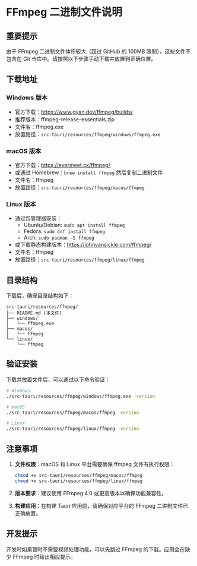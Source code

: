# FFmpeg 二进制文件说明

## 重要提示

由于 FFmpeg 二进制文件体积较大（超过 GitHub 的 100MB 限制），这些文件不包含在 Git 仓库中。请按照以下步骤手动下载并放置到正确位置。

## 下载地址

### Windows 版本
- 官方下载：https://www.gyan.dev/ffmpeg/builds/
- 推荐版本：ffmpeg-release-essentials.zip
- 文件名：ffmpeg.exe
- 放置路径：`src-tauri/resources/ffmpeg/windows/ffmpeg.exe`

### macOS 版本
- 官方下载：https://evermeet.cx/ffmpeg/
- 或通过 Homebrew：`brew install ffmpeg` 然后复制二进制文件
- 文件名：ffmpeg
- 放置路径：`src-tauri/resources/ffmpeg/macos/ffmpeg`

### Linux 版本
- 通过包管理器安装：
  - Ubuntu/Debian: `sudo apt install ffmpeg`
  - Fedora: `sudo dnf install ffmpeg`
  - Arch: `sudo pacman -S ffmpeg`
- 或下载静态构建版本：https://johnvansickle.com/ffmpeg/
- 文件名：ffmpeg
- 放置路径：`src-tauri/resources/ffmpeg/linux/ffmpeg`

## 目录结构

下载后，确保目录结构如下：
```
src-tauri/resources/ffmpeg/
├── README.md (本文件)
├── windows/
│   └── ffmpeg.exe
├── macos/
│   └── ffmpeg
└── linux/
    └── ffmpeg
```

## 验证安装

下载并放置文件后，可以通过以下命令验证：

```bash
# Windows
./src-tauri/resources/ffmpeg/windows/ffmpeg.exe -version

# macOS
./src-tauri/resources/ffmpeg/macos/ffmpeg -version

# Linux
./src-tauri/resources/ffmpeg/linux/ffmpeg -version
```

## 注意事项

1. **文件权限**：macOS 和 Linux 平台需要确保 ffmpeg 文件有执行权限：
   ```bash
   chmod +x src-tauri/resources/ffmpeg/macos/ffmpeg
   chmod +x src-tauri/resources/ffmpeg/linux/ffmpeg
   ```

2. **版本要求**：建议使用 FFmpeg 4.0 或更高版本以确保功能兼容性。

3. **构建应用**：在构建 Tauri 应用前，请确保对应平台的 FFmpeg 二进制文件已正确放置。

## 开发提示

开发时如果暂时不需要视频处理功能，可以先跳过 FFmpeg 的下载。应用会在缺少 FFmpeg 时给出相应提示。